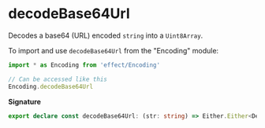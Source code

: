 # decodeBase64Url

Decodes a base64 (URL) encoded `string` into a `Uint8Array`.

To import and use `decodeBase64Url` from the "Encoding" module:

```ts
import * as Encoding from 'effect/Encoding'

// Can be accessed like this
Encoding.decodeBase64Url
```

**Signature**

```ts
export declare const decodeBase64Url: (str: string) => Either.Either<DecodeException, Uint8Array>
```
